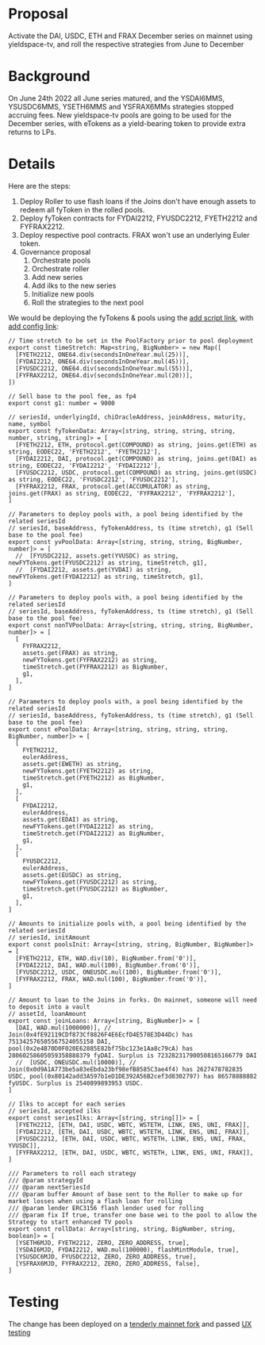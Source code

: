# Proposal
Activate the DAI, USDC, ETH and FRAX December series on mainnet using yieldspace-tv, and roll the respective strategies from June to December

# Background
On June 24th 2022 all June series matured, and the YSDAI6MMS, YSUSDC6MMS, YSETH6MMS and YSFRAX6MMs strategies stopped accruing fees. New yieldspace-tv pools are going to be used for the December series, with eTokens as a yield-bearing token to provide extra returns to LPs.

# Details
Here are the steps:
1. Deploy Roller to use flash loans if the Joins don't have enough assets to redeem all fyToken in the rolled pools.
2. Deploy fyToken contracts for FYDAI2212, FYUSDC2212, FYETH2212 and FYFRAX2212.
3. Deploy respective pool contracts. FRAX won't use an underlying Euler token.
4. Governance proposal
    1. Orchestrate pools
    2. Orchestrate roller
    3. Add new series
    4. Add ilks to the new series
    5. Initialize new pools
    6. Roll the strategies to the next pool

We would be deploying the fyTokens & pools using the [add script link](), with [add config link]():

```
// Time stretch to be set in the PoolFactory prior to pool deployment
export const timeStretch: Map<string, BigNumber> = new Map([
  [FYETH2212, ONE64.div(secondsInOneYear.mul(25))],
  [FYDAI2212, ONE64.div(secondsInOneYear.mul(45))],
  [FYUSDC2212, ONE64.div(secondsInOneYear.mul(55))],
  [FYFRAX2212, ONE64.div(secondsInOneYear.mul(20))],
])

// Sell base to the pool fee, as fp4
export const g1: number = 9000

// seriesId, underlyingId, chiOracleAddress, joinAddress, maturity, name, symbol
export const fyTokenData: Array<[string, string, string, string, number, string, string]> = [
  [FYETH2212, ETH, protocol.get(COMPOUND) as string, joins.get(ETH) as string, EODEC22, 'FYETH2212', 'FYETH2212'],
  [FYDAI2212, DAI, protocol.get(COMPOUND) as string, joins.get(DAI) as string, EODEC22, 'FYDAI2212', 'FYDAI2212'],
  [FYUSDC2212, USDC, protocol.get(COMPOUND) as string, joins.get(USDC) as string, EODEC22, 'FYUSDC2212', 'FYUSDC2212'],
  [FYFRAX2212, FRAX, protocol.get(ACCUMULATOR) as string, joins.get(FRAX) as string, EODEC22, 'FYFRAX2212', 'FYFRAX2212'],
]

// Parameters to deploy pools with, a pool being identified by the related seriesId
// seriesId, baseAddress, fyTokenAddress, ts (time stretch), g1 (Sell base to the pool fee)
export const yvPoolData: Array<[string, string, string, BigNumber, number]> = [
  //  [FYUSDC2212, assets.get(YVUSDC) as string, newFYTokens.get(FYUSDC2212) as string, timeStretch, g1],
  //  [FYDAI2212, assets.get(YVDAI) as string, newFYTokens.get(FYDAI2212) as string, timeStretch, g1],
]

// Parameters to deploy pools with, a pool being identified by the related seriesId
// seriesId, baseAddress, fyTokenAddress, ts (time stretch), g1 (Sell base to the pool fee)
export const nonTVPoolData: Array<[string, string, string, BigNumber, number]> = [
  [
    FYFRAX2212,
    assets.get(FRAX) as string,
    newFYTokens.get(FYFRAX2212) as string,
    timeStretch.get(FYFRAX2212) as BigNumber,
    g1,
  ],
]

// Parameters to deploy pools with, a pool being identified by the related seriesId
// seriesId, baseAddress, fyTokenAddress, ts (time stretch), g1 (Sell base to the pool fee)
export const ePoolData: Array<[string, string, string, string, BigNumber, number]> = [
  [
    FYETH2212,
    eulerAddress,
    assets.get(EWETH) as string,
    newFYTokens.get(FYETH2212) as string,
    timeStretch.get(FYETH2212) as BigNumber,
    g1,
  ],
  [
    FYDAI2212,
    eulerAddress,
    assets.get(EDAI) as string,
    newFYTokens.get(FYDAI2212) as string,
    timeStretch.get(FYDAI2212) as BigNumber,
    g1,
  ],
  [
    FYUSDC2212,
    eulerAddress,
    assets.get(EUSDC) as string,
    newFYTokens.get(FYUSDC2212) as string,
    timeStretch.get(FYUSDC2212) as BigNumber,
    g1,
  ],
]

// Amounts to initialize pools with, a pool being identified by the related seriesId
// seriesId, initAmount
export const poolsInit: Array<[string, string, BigNumber, BigNumber]> = [
  [FYETH2212, ETH, WAD.div(10), BigNumber.from('0')],
  [FYDAI2212, DAI, WAD.mul(100), BigNumber.from('0')],
  [FYUSDC2212, USDC, ONEUSDC.mul(100), BigNumber.from('0')],
  [FYFRAX2212, FRAX, WAD.mul(100), BigNumber.from('0')],
]

// Amount to loan to the Joins in forks. On mainnet, someone will need to deposit into a vault
// assetId, loanAmount
export const joinLoans: Array<[string, BigNumber]> = [
  [DAI, WAD.mul(1000000)], // Join(0x4fE92119CDf873Cf8826F4E6EcfD4E578E3D44Dc) has 751342576505567524055158 DAI, pool(0x2e4B70D0F020E62885E82bf75bc123e1Aa8c79cA) has 28060258605059358888379 fyDAI. Surplus is 723282317900508165166779 DAI
  //  [USDC, ONEUSDC.mul(10000)], // Join(0x0d9A1A773be5a83eEbda23bf98efB8585C3ae4f4) has 2627478782835 USDC, pool(0x80142add3A597b1eD1DE392A56B2cef3d8302797) has 86578888882 fyUSDC. Surplus is 2540899893953 USDC.
]

// Ilks to accept for each series
// seriesId, accepted ilks
export const seriesIlks: Array<[string, string[]]> = [
  [FYETH2212, [ETH, DAI, USDC, WBTC, WSTETH, LINK, ENS, UNI, FRAX]],
  [FYDAI2212, [ETH, DAI, USDC, WBTC, WSTETH, LINK, ENS, UNI, FRAX]],
  [FYUSDC2212, [ETH, DAI, USDC, WBTC, WSTETH, LINK, ENS, UNI, FRAX, YVUSDC]],
  [FYFRAX2212, [ETH, DAI, USDC, WBTC, WSTETH, LINK, ENS, UNI, FRAX]],
]

/// Parameters to roll each strategy
/// @param strategyId
/// @param nextSeriesId
/// @param buffer Amount of base sent to the Roller to make up for market losses when using a flash loan for rolling
/// @param lender ERC3156 flash lender used for rolling
/// @param fix If true, transfer one base wei to the pool to allow the Strategy to start enhanced TV pools
export const rollData: Array<[string, string, BigNumber, string, boolean]> = [
  [YSETH6MJD, FYETH2212, ZERO, ZERO_ADDRESS, true],
  [YSDAI6MJD, FYDAI2212, WAD.mul(100000), flashMintModule, true],
  [YSUSDC6MJD, FYUSDC2212, ZERO, ZERO_ADDRESS, true],
  [YSFRAX6MJD, FYFRAX2212, ZERO, ZERO_ADDRESS, false],
]
```

# Testing
The change has been deployed on a [tenderly mainnet fork](https://dashboard.tenderly.co/Yield/v2/fork/45fc251f-fd4f-479c-aba8-cdfc9bb82653) and passed [UX testing](https://docs.google.com/spreadsheets/d/1H--DrP57ikEXlrvhp44t-7rFGYYrPZEpajSROfI8HWA/edit#gid=513492953)